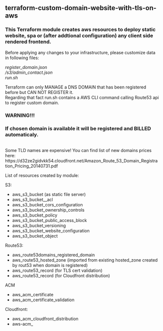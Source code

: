 <h2>terraform-custom-domain-website-with-tls-on-aws</h2>

<h3>This Terraform module creates aws resources to deploy static website, spa or (after addtional  configuration) any client side rendered frontend.</h3> 

<p>Before applying any changes to your infrastructure, please customize data in following files:</p>

*register_domain.json*<br>
*/s3/admin_contact.json*<br>
*run.sh*

<p>Terraform can only MANAGE a DNS DOMAIN that has been registered before but CAN NOT REGISTER it.<br>
Regarding that fact run.sh contains a AWS CLI command calling Route53 api to register custom domain.<br>

<h3>WARNING!!!</h3>

<h3>If chosen domain is available it will be registered and BILLED automaticaly.</h3><br> 
Some TLD names are expensive!
You can find list of new domains prices here: <br>https://d32ze2gidvkk54.cloudfront.net/Amazon_Route_53_Domain_Registration_Pricing_20140731.pdf</p>


<p>List of resources created by module:

S3:
  - aws_s3_bucket          (as static file server)
  - aws_s3_bucket__acl
  - aws_s3_bucket_cors_configuration 
  - aws_s3_bucket_ownership_controls
  - aws_s3_bucket_policy
  - aws_s3_bucket_public_access_block
  - aws_s3_bucket_versioning
  - aws_s3_bucket_website_configuration
  - aws_s3_bucket_object
  
Route53:
  - aws_route53domains_registered_domain
  - aws_route53_hosted_zone (imported from existing hosted_zone created by rout53 when domain is registered)
  - aws_route53_record      (for TLS cert validation) 
  - aws_route53_record      (for Cloudfront distribution) 
   
ACM
  - aws_acm_certificate
  - aws_acm_certificate_validation

Cloudfront:
  - aws_acm_cloudfront_distribution
  - aws-acm_             
</p>
